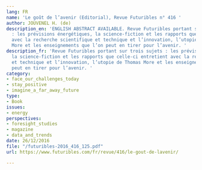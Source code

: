 ```yaml
---
lang: FR
name: 'Le goût de l’avenir (Editorial), Revue Futuribles n° 416 '
author: JOUVENEL H. (de)
description_en: 'ENGLISH ABSTRACT AVAILABLE. Revue Futuribles portant sur trois sujets
  : les prévisions énergétiques, la science-fiction et les rapports que celle-ci entretient
  avec la recherche scientifique et technique et l’innovation, l’utopie de Thomas
  More et les enseignements que l’on peut en tirer pour l’avenir. '
description_fr: 'Revue Futuribles portant sur trois sujets : les prévisions énergétiques,
  la science-fiction et les rapports que celle-ci entretient avec la recherche scientifique
  et technique et l’innovation, l’utopie de Thomas More et les enseignements que l’on
  peut en tirer pour l’avenir. '
category:
- face_our_challenges_today
- stay_positive
- imagine_a_far_away_future
type:
- Book
issues:
- energy
perspectives:
- foresight_studies
- magazine
- data_and_trends
date: 26/12/2016
file: "/futuribles-2016_416_125.pdf"
url: https://www.futuribles.com/fr/revue/416/le-gout-de-lavenir/

---
```

